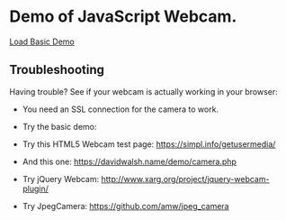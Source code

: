 # Demo of JavaScript Webcam.


[Load Basic Demo](https://hkam-rhs.github.io/basic.html)

## Troubleshooting

Having trouble?  See if your webcam is actually working in your browser:

- You need an SSL connection for the camera to work.

- Try the basic demo: 
- Try this HTML5 Webcam test page: https://simpl.info/getusermedia/
- And this one: https://davidwalsh.name/demo/camera.php
- Try jQuery Webcam: http://www.xarg.org/project/jquery-webcam-plugin/
- Try JpegCamera: https://github.com/amw/jpeg_camera
